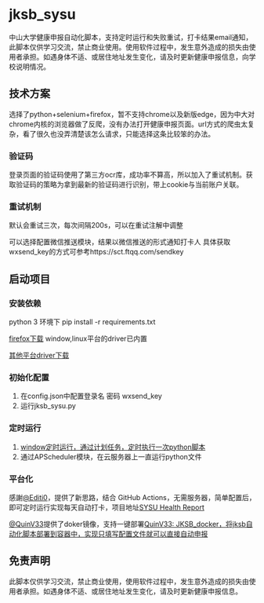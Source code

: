# jksb_sysu

中山大学健康申报自动化脚本，支持定时运行和失败重试，打卡结果email通知，此脚本仅供学习交流，禁止商业使用。使用软件过程中，发生意外造成的损失由使用者承担。如遇身体不适、或居住地址发生变化，请及时更新健康申报信息，向学校说明情况。

## 技术方案

选择了python+selenium+firefox，暂不支持chrome以及新版edge，因为中大对chrome内核的浏览器做了反爬，没有办法打开健康申报页面。url方式的爬虫太复杂，看了很久也没弄清楚该怎么请求，只能选择这条比较笨的办法。

### 验证码

登录页面的验证码使用了第三方ocr库，成功率不算高，所以加入了重试机制。获取验证码的策略为拿到最新的验证码进行识别，带上cookie与当前账户关联。

### 重试机制

默认会重试三次，每次间隔200s，可以在重试注解中调整

可以选择配置微信推送模块，结果以微信推送的形式通知打卡人
具体获取wxsend_key的方式可参考https://sct.ftqq.com/sendkey

## 启动项目

### 安装依赖

python 3 环境下
pip install -r requirements.txt

[firefox下载](https://www.mozilla.org/en-US/firefox/new/)
window,linux平台的driver已内置

[其他平台driver下载](https://github.com/mozilla/geckodriver/releases)

### 初始化配置

1. 在config.json中配置登录名 密码 wxsend_key
2. 运行jksb_sysu.py

### 定时运行

1. [window定时运行，通过计划任务，定时执行一次python脚本](https://blog.csdn.net/David_jiahuan/article/details/99960427)
2. 通过APScheduler模块，在云服务器上一直运行python文件



### 平台化

感謝[@Editi0](https://github.com/Editi0)，提供了新思路，结合 GitHub Actions，无需服务器，简单配置后，即可定时运行实现每天自动打卡，项目地址[SYSU Health Report](https://github.com/marketplace/actions/sysu-health-report) 

[@QuinV33](https://github.com/QuinV33)提供了doker镜像，支持一键部署[QuinV33: JKSB_docker，将jksb自动化脚本部署到容器中，实现只填写配置文件就可以直接自动申报 ](https://github.com/QuinV33/jksb_sysu_docker)

## 免责声明

此脚本仅供学习交流，禁止商业使用，使用软件过程中，发生意外造成的损失由使用者承担。如遇身体不适、或居住地址发生变化，请及时更新健康申报信息。

